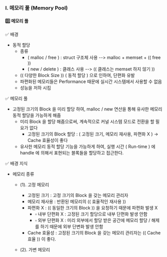 ### Ⅰ. 메모리 풀 (Memory Pool)
#### 0️⃣ 메모리 풀
✅ 배경
- 동적 할당
  - 종류
    - ( malloc / free ) : struct 구조체 사용 --> malloc + memset + (( free ))
    - ( new / delete )  : 클래스 사용 --> (( 클래스는 memset 하지 않기 ))
  - (( 다양한 Block Size )) ( 동적 할당 ) 으로 인하여, 단편화 유발
  - 파편화된 메모리들은 Performance 때문에 실시간 시스템에서 사용할 수 없음
  - 성능을 저하 시킴
 
✅ 메모리 풀
- 고정된 크기의 Block 을 미리 할당 하여, malloc / new 연산을 통해 유사한 메모리 동적 할당을 가능하게 해줌
  - 미리 Block 을 할당 해줌으로써, 계속적으로 커널 시스템 모드로 전환을 할 필요가 없다
    - 고정된 크기의 Block 할당 : ( 고정된 크기, 메모리 재사용, 파편화 X ) → Cache 효율성이 좋다
  - 유사한 메모리 동적 할당 기능을 가능하게 하여, 실행 시간 ( Run-time ) 에 handle 에 의해서 표현되는 블록들을 할당하고 접근한다.
 
✅ 배경 지식
- 메모리 종류
  - (1). 고정 메모리
    - 고정된 크기   : 고정 크기의 Block 을 갖는 메모리 관리자
    - 메모리 재사용 : 반환된 메모리의 (( 효율적인 재사용 ))
    - 파편화 X     : (( 동일한 크기의 Block )) 을 요청하기 때문에 파편화 발생 X
      - ▫ 내부 단편화 X : 고정된 크기 할당으로 내부 단편화 발생 안함
      - ▫ 외부 단편화 X : 미리 외부에서 할당 받은 공간에 메모리 할당 / 해제를 하기 때문에 외부 단변화 발생 안함
    - Cache 효율성 : 고정된 크기의 Block 을 갖는 메모리 관리자는 (( Cache 효율 )) 이 좋다.
   
  - (2). 가변 메모리



